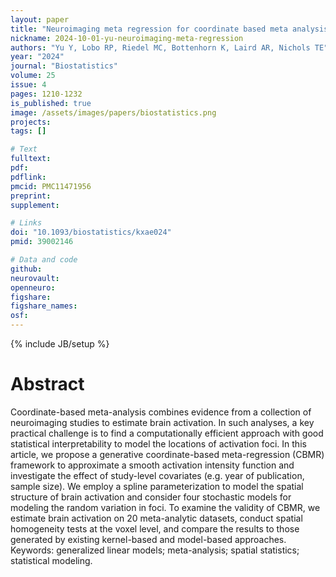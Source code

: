 ```yaml
---
layout: paper
title: "Neuroimaging meta regression for coordinate based meta analysis data with a spatial model"
nickname: 2024-10-01-yu-neuroimaging-meta-regression
authors: "Yu Y, Lobo RP, Riedel MC, Bottenhorn K, Laird AR, Nichols TE"
year: "2024"
journal: "Biostatistics"
volume: 25
issue: 4
pages: 1210-1232
is_published: true
image: /assets/images/papers/biostatistics.png
projects:
tags: []

# Text
fulltext:
pdf:
pdflink:
pmcid: PMC11471956
preprint:
supplement:

# Links
doi: "10.1093/biostatistics/kxae024"
pmid: 39002146

# Data and code
github:
neurovault:
openneuro:
figshare:
figshare_names:
osf:
---
```

{% include JB/setup %}

# Abstract

Coordinate-based meta-analysis combines evidence from a collection of neuroimaging studies to estimate brain activation. In such analyses, a key practical challenge is to find a computationally efficient approach with good statistical interpretability to model the locations of activation foci. In this article, we propose a generative coordinate-based meta-regression (CBMR) framework to approximate a smooth activation intensity function and investigate the effect of study-level covariates (e.g. year of publication, sample size). We employ a spline parameterization to model the spatial structure of brain activation and consider four stochastic models for modeling the random variation in foci. To examine the validity of CBMR, we estimate brain activation on 20 meta-analytic datasets, conduct spatial homogeneity tests at the voxel level, and compare the results to those generated by existing kernel-based and model-based approaches. Keywords: generalized linear models; meta-analysis; spatial statistics; statistical modeling.

